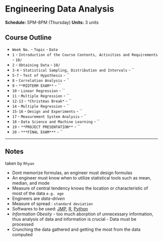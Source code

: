 # Engineering Data Analysis

**Schedule:** 5PM-8PM (Thursday)
**Units:** 3 units

## Course Outline
- `Week No.` - `Topic` - `Date`
- `1` - `Introduction of the Course Contents, Activities and Requirements` - `10/`
- `2` - `Obtaining Data` - `10/`
- `3-4` - `Statistical Sampling, Distribution and Intervals` - ``
- `5-7` - `Test of Hypothesis` - ``
- `8` - `Correlation Analysis` - ``
- `9` - `**MIDTERM EXAM**` - ``
- `10` - `Linear Regression` - ``
- `11` - `Multiple Regression` - ``
- `12-13` - `*Christmas Break*` - ``
- `14` - `Multiple Regression` - ``
- `15-16` - `Design and Experiments` - ``
- `17` - `Measurement System Analysis` - ``
- `18` - `Data Science and Machine Learning` - ``
- `19` - `**PROJECT PRESENTATION**` - ``
- `20` - `***FINAL EXAM***` - ``

- - - - - - - - - - - - - - - - - - -

## Notes
taken by `Rhyan`

- Dont memorize formulas, an engineer must design formulas
- An engineer must know when to utilize statistical tools such as mean, median, and mode
- Measure of central tendency knows the location or characteristic of most of the data `e.g. age`
- Engineers are *data-driven*
- Measure of spread : `standard deviation`
- Softwares to be used: [JMP](link), [R](link), [Python](link)
- *Information Obesity* -  too much aborption of unnecessary information, thus analysis of data and information is crucial
                        - Data must be processed
- Crunching the data gathered and getting the most from the data computed

